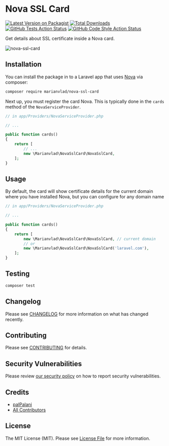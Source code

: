 # Nova SSL Card

[![Latest Version on Packagist](https://img.shields.io/packagist/v/marianvlad/nova-ssl-card.svg?style=flat-square)](https://packagist.org/packages/marianvlad/nova-ssl-card)
[![Total Downloads](https://img.shields.io/packagist/dt/marianvlad/nova-ssl-card.svg?style=flat-square)](https://packagist.org/packages/marianvlad/nova-ssl-card)
[![GitHub Tests Action Status](https://img.shields.io/github/workflow/status/marianvlad/nova-ssl-card/run-tests?label=tests)](https://github.com/palpalani/nova-ssl-card/actions?query=workflow%3Arun-tests+branch%3Amain)
[![GitHub Code Style Action Status](https://img.shields.io/github/workflow/status/marianvlad/nova-ssl-card/Check%20&%20fix%20styling?label=code%20style)](https://github.com/palpalani/nova-ssl-card/actions?query=workflow%3A"Check+%26+fix+styling"+branch%3Amain)

Get details about SSL certificate inside a Nova card.

![nova-ssl-card](https://i.imgur.com/KOCjCj3.png)

## Installation

You can install the package in to a Laravel app that uses [Nova](https://nova.laravel.com) via composer:

```bash
composer require marianvlad/nova-ssl-card
```

Next up, you must register the card Nova. This is typically done in the `cards` method of the `NovaServiceProvider`.

```php
// in app/Providers/NovaServiceProvider.php

// ...

public function cards()
{
    return [
        // ...
        new \Marianvlad\NovaSslCard\NovaSslCard,
    ];
}
```
 
## Usage

By default, the card will show certificate details for the current domain
where you have installed Nova, but you can configure for any domain name

```php
// in app/Providers/NovaServiceProvider.php

// ...

public function cards()
{
    return [
        new \Marianvlad\NovaSslCard\NovaSslCard, // current domain
        // or
        new \Marianvlad\NovaSslCard\NovaSslCard('laravel.com'),
    ];
}
```

## Testing

```bash
composer test
```

## Changelog

Please see [CHANGELOG](CHANGELOG.md) for more information on what has changed recently.

## Contributing

Please see [CONTRIBUTING](.github/CONTRIBUTING.md) for details.

## Security Vulnerabilities

Please review [our security policy](../../security/policy) on how to report security vulnerabilities.

## Credits

- [palPalani](https://github.com/palpalani)
- [All Contributors](../../contributors)

## License

The MIT License (MIT). Please see [License File](LICENSE.md) for more information.
